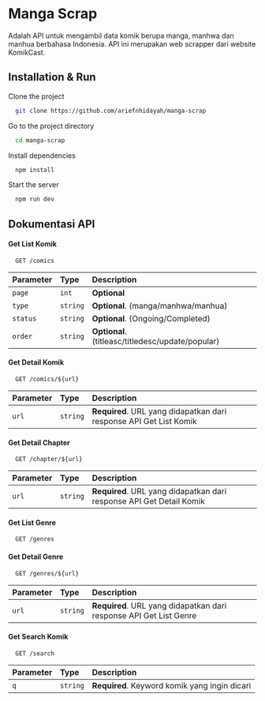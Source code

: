 # Manga Scrap

Adalah API untuk mengambil data komik berupa manga, manhwa dan manhua berbahasa Indonesia. API ini merupakan web scrapper dari website KomikCast.

## Installation & Run

Clone the project

```bash
  git clone https://github.com/ariefnhidayah/manga-scrap
```

Go to the project directory

```bash
  cd manga-scrap
```

Install dependencies

```bash
  npm install
```

Start the server

```bash
  npm run dev
```

## Dokumentasi API

#### Get List Komik

```http
  GET /comics
```

| Parameter | Type     | Description                |
| :-------- | :------- | :------------------------- |
| `page` | `int` | **Optional** |
| `type` | `string` | **Optional**. (manga/manhwa/manhua) |
| `status` | `string` | **Optional**. (Ongoing/Completed) |
| `order` | `string` | **Optional**. (titleasc/titledesc/update/popular) |

#### Get Detail Komik

```http
  GET /comics/${url}
```

| Parameter | Type     | Description                       |
| :-------- | :------- | :-------------------------------- |
| `url`      | `string` | **Required**. URL yang didapatkan dari response API Get List Komik |

#### Get Detail Chapter

```http
  GET /chapter/${url}
```

| Parameter | Type     | Description                       |
| :-------- | :------- | :-------------------------------- |
| `url`      | `string` | **Required**. URL yang didapatkan dari response API Get Detail Komik |

#### Get List Genre

```http
  GET /genres
```

#### Get Detail Genre

```http
  GET /genres/${url}
```

| Parameter | Type     | Description                       |
| :-------- | :------- | :-------------------------------- |
| `url`      | `string` | **Required**. URL yang didapatkan dari response API Get List Genre |

#### Get Search Komik

```http
  GET /search
```

| Parameter | Type     | Description                       |
| :-------- | :------- | :-------------------------------- |
| `q`      | `string` | **Required**. Keyword komik yang ingin dicari |
